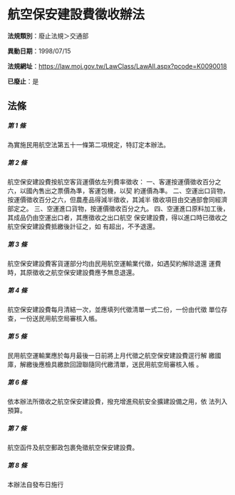 # 航空保安建設費徵收辦法

**法規類別**：廢止法規＞交通部

**異動日期**：1998/07/15  

**法規網址**：https://law.moj.gov.tw/LawClass/LawAll.aspx?pcode=K0090018

**已廢止**：是



## 法條
##### 第 1 條
為實施民用航空法第五十一條第二項規定，特訂定本辦法。

##### 第 2 條
航空保安建設費按航空客貨運價依左列費率徵收：
一、客運按運價徵收百分之六，以國內售出之票價為準，客運包機，以契
    約運價為準。
二、空運出口貨物，按運價徵收百分之六，但農產品得減半徵收，其減半
    徵收項目由交通部會同經濟部定之。
三、空運進口貨物，按運價徵收百分之九。
四、空運進口原料加工後，其成品仍由空運出口者，其應徵收之出口航空
    保安建設費，得以進口時已徵收之航空保安建設費抵繳後計征之，如
    有超出，不予退還。


##### 第 3 條
航空保安建設費客貨運部分均由民用航空運輸業代徵，如遇契約解除退還
運費時，其原徵收之航空保安建設費應予無息退還。

##### 第 4 條
航空保安建設費每月清結一次，並應填列代徵清單一式二份，一份由代徵
單位存查，一份送民用航空局審核入帳。

##### 第 5 條
民用航空運輸業應於每月最後一日前將上月代徵之航空保安建設費逕行解
繳國庫，解繳後應檢具繳款回證聯隨同代繳清單，送民用航空局審核入帳
。

##### 第 6 條
依本辦法所徵收之航空保安建設費，撥充增進飛航安全擴建設備之用，依
法列入預算。

##### 第 7 條
航空函件及航空郵政包裹免徵航空保安建設費。

##### 第 8 條
本辦法自發布日施行


